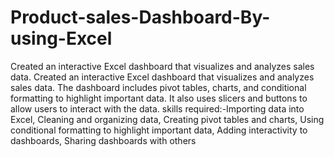 # Product-sales-Dashboard-By-using-Excel
Created an interactive Excel dashboard that visualizes and analyzes sales data. 
Created an interactive Excel dashboard that visualizes and analyzes sales data. The dashboard includes pivot tables, charts, and conditional formatting to highlight important data. It also uses slicers and buttons
to allow users to interact with the data.
skills required:-Importing data into Excel, Cleaning and organizing data, Creating pivot tables and charts, Using conditional formatting to highlight important data, Adding interactivity to dashboards, Sharing
dashboards with others
